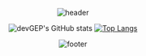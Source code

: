 <!-- # devGEP -->
<div align="center"> 
  
  ![header](https://capsule-render.vercel.app/api?type=Waving&text=GyeongEun-Park&color=8BC6D3&height=180)
  
  ![devGEP's GitHub stats](https://github-readme-stats.vercel.app/api?username=devGEP&show_icons=true&theme=gotham)
  [![Top Langs](https://github-readme-stats.vercel.app/api/top-langs/?username=anuraghazra&layout=compact&theme=gotham)](https://github.com/anuraghazra/github-readme-stats)
  
  ![footer](https://capsule-render.vercel.app/api?type=Waving&text=GyeongEun-Park&color=8BC6D3&height=180)
</div>
